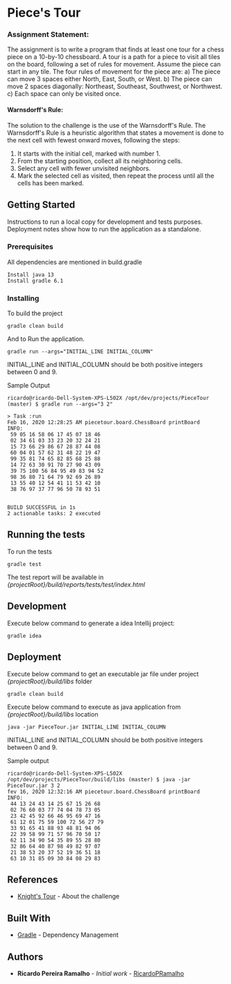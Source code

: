 # Piece's Tour

### Assignment Statement:

The assignment is to write a program that finds at least one
tour for a chess piece on a 10-by-10 chessboard. A tour is
a path for a piece to visit all tiles on the board, following a
set of rules for movement. Assume the piece can start in
any tile.
The four rules of movement for the piece are:
a) The piece can move 3 spaces either North, East, South,
or West.
b) The piece can move 2 spaces diagonally: Northeast,
Southeast, Southwest, or Northwest.
c) Each space can only be visited once.

#### Warnsdorff's Rule: 
The solution to the challenge is the use of the Warnsdorff's Rule. The Warnsdorff's Rule is a heuristic algorithm that 
states a movement is done to the next cell with fewest onward moves, following the steps:

1. It starts with the initial cell, marked with number 1.
2. From the starting position, collect all its neighboring cells.
3. Select any cell with fewer unvisited neighbors.
5. Mark the selected cell as visited, then repeat the process until all the cells has been marked.


## Getting Started

Instructions to run a local copy for development and tests purposes. 
Deployment notes show how to run the application as a standalone.

### Prerequisites

All dependencies are mentioned in build.gradle

```
Install java 13
Install gradle 6.1
```

### Installing

To build the project

```
gradle clean build
```

And to Run the application.

```
gradle run --args="INITIAL_LINE INITIAL_COLUMN"
```
INITIAL_LINE and INITIAL_COLUMN should be both positive integers between 0 and 9.

Sample Output
```
ricardo@ricardo-Dell-System-XPS-L502X /opt/dev/projects/PieceTour (master) $ gradle run --args="3 2"

> Task :run
Feb 16, 2020 12:28:25 AM piecetour.board.ChessBoard printBoard
INFO: 
 59 05 16 58 06 17 45 07 18 46
 02 34 61 03 33 23 20 32 24 21
 15 73 66 29 86 67 28 87 44 08
 60 04 01 57 62 31 48 22 19 47
 99 35 81 74 65 82 85 68 25 88
 14 72 63 30 91 70 27 90 43 09
 39 75 100 56 84 95 49 83 94 52
 98 36 80 71 64 79 92 69 26 89
 13 55 40 12 54 41 11 53 42 10
 38 76 97 37 77 96 50 78 93 51


BUILD SUCCESSFUL in 1s
2 actionable tasks: 2 executed

```
## Running the tests

To run the tests

```
gradle test
```

The test report will be available in *{projectRoot}/build/reports/tests/test/index.html*

## Development

Execute below command to generate a idea Intellij project:

```
gradle idea
```


## Deployment

Execute below command to get an executable jar file under project *{projectRoot}/build/libs* folder

```
gradle clean build
```

Execute below command to execute as java application from *{projectRoot}/build/libs* location 

```
java -jar PieceTour.jar INITIAL_LINE INITIAL_COLUMN
```
INITIAL_LINE and INITIAL_COLUMN should be both positive integers between 0 and 9.

Sample output

```
ricardo@ricardo-Dell-System-XPS-L502X /opt/dev/projects/PieceTour/build/libs (master) $ java -jar PieceTour.jar 3 2
fev 16, 2020 12:32:16 AM piecetour.board.ChessBoard printBoard
INFO: 
 44 13 24 43 14 25 67 15 26 68
 02 76 60 03 77 74 04 78 73 05
 23 42 45 92 66 46 95 69 47 16
 61 12 01 75 59 100 72 56 27 79
 33 91 65 41 88 93 48 81 94 06
 22 39 58 99 71 57 96 70 50 17
 62 11 34 90 54 35 89 55 28 80
 32 86 64 40 87 98 49 82 97 07
 21 38 53 20 37 52 19 36 51 18
 63 10 31 85 09 30 84 08 29 83

```
## References

* [Knight's Tour](https://en.wikipedia.org/wiki/Knight%27s_tour) - About the challenge

## Built With

* [Gradle](https://gradle.org/) - Dependency Management

## Authors

* **Ricardo Pereira Ramalho** - *Initial work* - [RicardoPRamalho](https://github.com/RicardoPRamalho)
